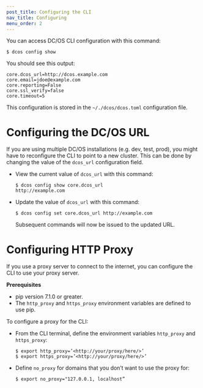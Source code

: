 ```yaml
---
post_title: Configuring the CLI
nav_title: Configuring  
menu_order: 2
---
```


You can access DC/OS CLI configuration with this command:

    $ dcos config show
    
You should see this output:
    
    core.dcos_url=http://dcos.example.com
    core.email=jdoe@example.com
    core.reporting=False
    core.ssl_verify=false
    core.timeout=5
    

This configuration is stored in the `~/./dcos/dcos.toml` configuration file.

# Configuring the DC/OS URL

If you are using multiple DC/OS installations (e.g. dev, test, prod), you might have to reconfigure the CLI to point to a new cluster. This can be done by changing the value of the `dcos_url` configuration field.

*   View the current value of `dcos_url` with this command:
    
        $ dcos config show core.dcos_url
        http://example.com
        

*   Update the value of `dcos_url` with this command:
    
        $ dcos config set core.dcos_url http://example.com
        
    
    Subsequent commands will now be issued to the updated URL.

# Configuring HTTP Proxy

If you use a proxy server to connect to the internet, you can configure the CLI to use your proxy server.

**Prerequisites**

*   pip version 7.1.0 or greater.
*   The `http_proxy` and `https_proxy` environment variables are defined to use pip.

To configure a proxy for the CLI:

*   From the CLI terminal, define the environment variables `http_proxy` and `https_proxy`:
    
        $ export http_proxy=’<http://your/proxy/here/>’
        $ export https_proxy=’<http://your/proxy/here/>’
        

*   Define `no_proxy` for domains that you don’t want to use the proxy for:
    
        $ export no_proxy="127.0.0.1, localhost”
